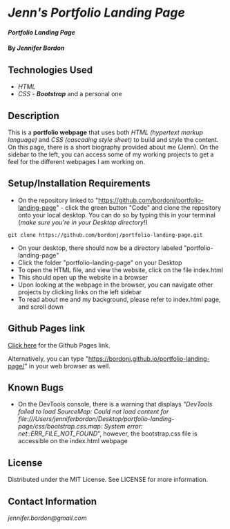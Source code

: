 # _Jenn's Portfolio Landing Page_

#### _Portfolio Landing Page_

#### By _**Jennifer Bordon**_

## Technologies Used

* _HTML_
* _CSS_ - _**Bootstrap**_ and a personal one 


## Description

This is a **portfolio webpage** that uses both _HTML (hypertext markup language)_ and _CSS (cascading style sheet)_ to build and style the content. On this page, there is a short biography provided about me (Jenn). On the sidebar to the left, you can access some of my working projects to get a feel for the different webpages I am working on.

## Setup/Installation Requirements

* On the repository linked to "https://github.com/bordonj/portfolio-landing-page" - click the green button "Code" and clone the repository onto your local desktop. You can do so by typing this in your terminal (_make sure you're in your Desktop directory_!)
```
git clone https://github.com/bordonj/portfolio-landing-page.git
```
* On your desktop, there should now be a directory labeled "portfolio-landing-page"
* Click the folder "portfolio-landing-page" on your Desktop
* To open the HTML file, and view the website, click on the file index.html
* This should open up the website in a browser
* Upon looking at the webpage in the browser, you can navigate other projects by clicking links on the left sidebar
* To read about me and my background, please refer to index.html page, and scroll down

## Github Pages link

[Click here](https://bordonj.github.io/portfolio-landing-page/) for the Github Pages link. 

Alternatively, you can type "https://bordonj.github.io/portfolio-landing-page/" in your web browser as well.

## Known Bugs

* On the DevTools console, there is a warning that displays _"DevTools failed to load SourceMap: Could not load content for file:///Users/jenniferbordon/Desktop/portfolio-landing-page/css/bootstrap.css.map: System error: net::ERR_FILE_NOT_FOUND_", however, the bootstrap.css file is accessible on the index.html webpage

## License

Distributed under the MIT License. See LICENSE for more information.

## Contact Information

_jennifer.bordon@gmail.com_
